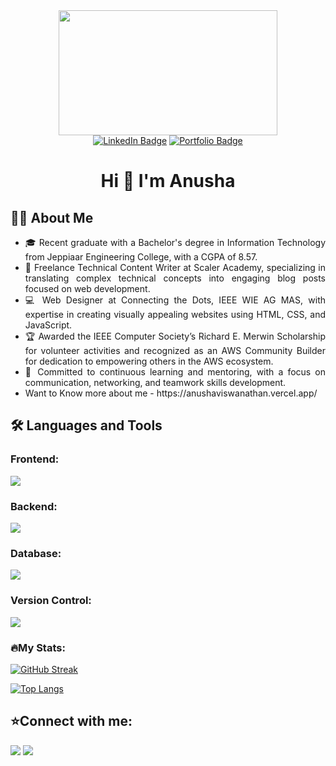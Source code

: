 <div id="header" align="center">
  <img src="https://media.giphy.com/media/v1.Y2lkPTc5MGI3NjExamJldW5xZHZvc2E1bWk1OW5sbGxjaWlveWZkOXQxbmh2YnQ1Mmt2cyZlcD12MV9pbnRlcm5hbF9naWZfYnlfaWQmY3Q9Zw/L1R1tvI9svkIWwpVYr/giphy.gif" width="350" height=200"/>
</div>

<div id="badges" align="center">
  <a href="https://www.linkedin.com/in/anushaviswanathan/"><img src="https://img.shields.io/badge/LinkedIn-blue?style=for-the-badge&logo=linkedin&logoColor=white" alt="LinkedIn Badge"/></a> <a href="https://anushaviswanathan.vercel.app/"><img src="https://img.shields.io/badge/Portfolio-Gray?style=for-the-badge" alt="Portfolio Badge"/></a>
</div>

<div>
  <h1 align="center">Hi 👋 I'm Anusha</h1>
  
## **👩‍💻 About Me**
  
<ul align="justify">
  <li>🎓 Recent graduate with a Bachelor's degree in Information Technology from Jeppiaar Engineering College, with a CGPA of 8.57.</li>
  <li>💼 Freelance Technical Content Writer at Scaler Academy, specializing in translating complex technical concepts into engaging blog posts focused on web development.</li>
  <li>💻 Web Designer at Connecting the Dots, IEEE WIE AG MAS, with expertise in creating visually appealing websites using HTML, CSS, and JavaScript.</li>
  <li>🏆 Awarded the IEEE Computer Society’s Richard E. Merwin Scholarship for volunteer activities and recognized as an AWS Community Builder for dedication to empowering others in the AWS ecosystem.</li>
 <li>🌟 Committed to continuous learning and mentoring, with a focus on communication, networking, and teamwork skills development.</li>
<li>Want to Know more about me - https://anushaviswanathan.vercel.app/</li> 
</ul>

</div>

## :hammer_and_wrench: **Languages and Tools**

### **Frontend:**
<p>
<img src="https://skillicons.dev/icons?i=html,css,js,react" />
</p>

### **Backend:**
<p>
<img src="https://skillicons.dev/icons?i=nodejs,express" />
</p>

### **Database:**
<p>
<img src="https://skillicons.dev/icons?i=mongodb" />
</p>

### **Version Control:**
<p>
<img src="https://skillicons.dev/icons?i=git,github" />
</p>

### **:fire:My Stats:**
[![GitHub Streak](https://github-readme-streak-stats.herokuapp.com?user=AnushaV-2002&theme=dark)](https://git.io/streak-stats)

[![Top Langs](https://github-readme-stats.vercel.app/api/top-langs/?username=AnushaV-2002&layout=compact&theme=vision-friendly-dark)](https://github.com/anuraghazra/github-readme-stats)

## **:star:Connect with me:**
<p>
  <a href="https://www.linkedin.com/in/anushaviswanathan/"><img src="https://skillicons.dev/icons?i=linkedin" /></a> <a href="mailto:anushaviswanathan@outlook.com"><img src="https://skillicons.dev/icons?i=gmail" /></a>
</p>

<!---
AnushaV-2002/AnushaV-2002 is a ✨ special ✨ repository because its `README.md` (this file) appears on your GitHub profile.
You can click the Preview link to take a look at your changes.
--->
